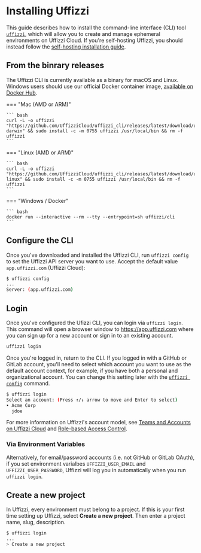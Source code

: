 # Installing Uffizzi

This guide describes how to install the command-line interface (CLI) tool [`uffizzi`](https://github.com/UffizziCloud/uffizzi_cli), which will allow you to create and manage ephemeral environments on Uffizzi Cloud. If you're self-hosting Uffizzi, you should instead follow the [self-hosting installation guide](https://github.com/UffizziCloud/uffizzi/blob/develop/INSTALL.md).

## From the binrary releases
The Uffizzi CLI is currently available as a binary for macOS and Linux. Windows users should use our official Docker container image, [available on Docker Hub](https://hub.docker.com/r/uffizzi/cli).

=== "Mac (AMD or ARM)"

    ``` bash
    curl -L -o uffizzi "https://github.com/UffizziCloud/uffizzi_cli/releases/latest/download/uffizzi-darwin" && sudo install -c -m 0755 uffizzi /usr/local/bin && rm -f uffizzi
    ```

=== "Linux (AMD or ARM)"  

    ``` bash
    curl -L -o uffizzi "https://github.com/UffizziCloud/uffizzi_cli/releases/latest/download/uffizzi-linux" && sudo install -c -m 0755 uffizzi /usr/local/bin && rm -f uffizzi
    ```

=== "Windows / Docker"  

    ``` bash
    docker run --interactive --rm --tty --entrypoint=sh uffizzi/cli
    ```

## Configure the CLI

Once you've downloaded and installed the Uffizzi CLI, run `uffizzi config` to set the Uffizzi API server you want to use. Accept the default value `app.uffizzi.com` (Uffizzi Cloud):

``` bash
$ uffizzi config
...
Server: (app.uffizzi.com)
```


## Login

Once you've configured the Ufizzi CLI, you can login via `uffizzi login`. This command will open a browser window to https://app.uffizzi.com where you can sign up for a new account or sign in to an existing account.

``` bash
uffizzi login
```

Once you're logged in, return to the CLI. If you logged in with a GitHub or GitLab account, you'll need to select which account you want to use as the default account context, for example, if you have both a personal and organizational account. You can change this setting later with the [`uffizzi config`](references/cli.md#config) command. 

``` bash
$ uffizzi login
Select an account: (Press ↑/↓ arrow to move and Enter to select)
‣ Acme Corp
  jdoe
```

For more information on Uffizzi's account model, see [Teams and Accounts on Uffizzi Cloud](topics/teams-and-accounts.md) and [Role-based Access Control](topics/rbac.md).

### Via Environment Variables

Alternatively, for email/password accounts (i.e. not GitHub or GitLab OAuth), if you set environment varialbes `UFFIZZI_USER_EMAIL` and `UFFIZZI_USER_PASSWORD`, Uffizzi will log you in automatically when you run `uffizzi login`.

## Create a new project

In Uffizzi, every environment must belong to a project. If this is your first time setting up Uffizzi, select **Create a new project**. Then enter a project name, slug, description.

``` bash
$ uffizzi login
...
> Create a new project
```